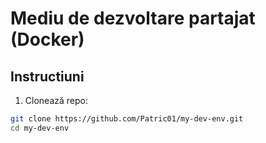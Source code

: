 # Mediu de dezvoltare partajat (Docker)

## Instructiuni

1. Clonează repo:
```bash
git clone https://github.com/Patric01/my-dev-env.git
cd my-dev-env
